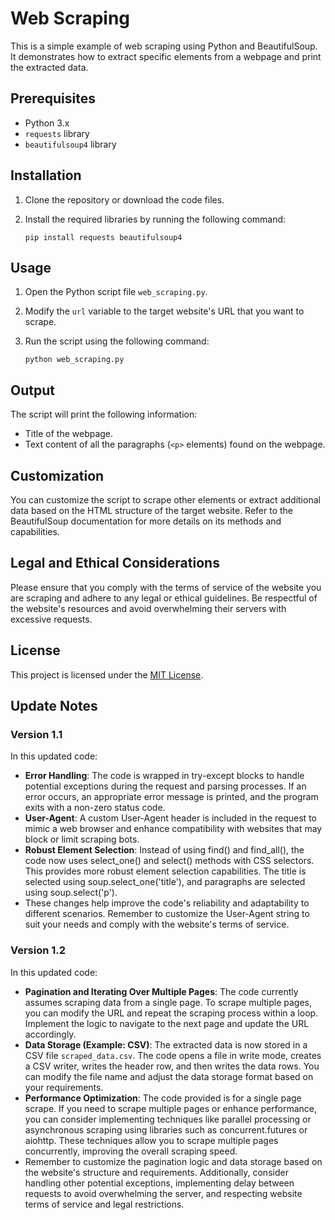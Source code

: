 # Web Scraping 


This is a simple example of web scraping using Python and BeautifulSoup. It demonstrates how to extract specific elements from a webpage and print the extracted data.

## Prerequisites

- Python 3.x
- `requests` library
- `beautifulsoup4` library

## Installation

1. Clone the repository or download the code files.
2. Install the required libraries by running the following command:

   ```shell
   pip install requests beautifulsoup4
   ```

## Usage

1. Open the Python script file `web_scraping.py`.
2. Modify the `url` variable to the target website's URL that you want to scrape.
3. Run the script using the following command:

   ```shell
   python web_scraping.py
   ```

## Output

The script will print the following information:

- Title of the webpage.
- Text content of all the paragraphs (`<p>` elements) found on the webpage.

## Customization

You can customize the script to scrape other elements or extract additional data based on the HTML structure of the target website. Refer to the BeautifulSoup documentation for more details on its methods and capabilities.

## Legal and Ethical Considerations

Please ensure that you comply with the terms of service of the website you are scraping and adhere to any legal or ethical guidelines. Be respectful of the website's resources and avoid overwhelming their servers with excessive requests.

## License

This project is licensed under the [MIT License](LICENSE).

## Update Notes

### Version 1.1

In this updated code:
- **Error Handling**: The code is wrapped in try-except blocks to handle potential exceptions during the request and parsing processes. If an error occurs, an appropriate error message is printed, and the program exits with a non-zero status code.
- **User-Agent**: A custom User-Agent header is included in the request to mimic a web browser and enhance compatibility with websites that may block or limit scraping bots.
- **Robust Element Selection**: Instead of using find() and find_all(), the code now uses select_one() and select() methods with CSS selectors. This provides more robust element selection capabilities. The title is selected using soup.select_one('title'), and paragraphs are selected using soup.select('p').
- These changes help improve the code's reliability and adaptability to different scenarios. Remember to customize the User-Agent string to suit your needs and comply with the website's terms of service.

### Version 1.2

In this updated code:
- **Pagination and Iterating Over Multiple Pages**: The code currently assumes scraping data from a single page. To scrape multiple pages, you can modify the URL and repeat the scraping process within a loop. Implement the logic to navigate to the next page and update the URL accordingly.
- **Data Storage (Example: CSV)**: The extracted data is now stored in a CSV file `scraped_data.csv`. The code opens a file in write mode, creates a CSV writer, writes the header row, and then writes the data rows. You can modify the file name and adjust the data storage format based on your requirements.
- **Performance Optimization**: The code provided is for a single page scrape. If you need to scrape multiple pages or enhance performance, you can consider implementing techniques like parallel processing or asynchronous scraping using libraries such as concurrent.futures or aiohttp. These techniques allow you to scrape multiple pages concurrently, improving the overall scraping speed.
- Remember to customize the pagination logic and data storage based on the website's structure and requirements. Additionally, consider handling other potential exceptions, implementing delay between requests to avoid overwhelming the server, and respecting website terms of service and legal restrictions.

